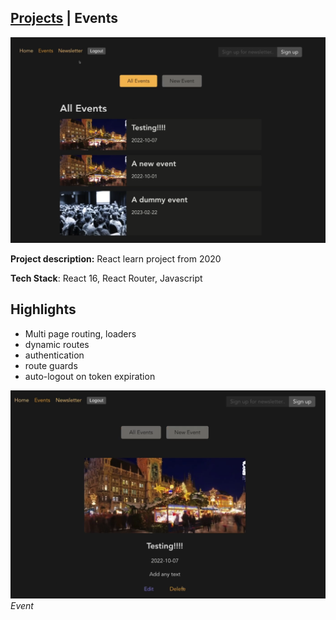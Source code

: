 ## [Projects](/portfolio/) | Events

<img src="../images/events/home.png"/>

**Project description:** React learn project from 2020

**Tech Stack**: React 16, React Router, Javascript

## Highlights
- Multi page routing, loaders
- dynamic routes
- authentication
- route guards
- auto-logout on token expiration

![Event](../images/events/event.png)
*Event*